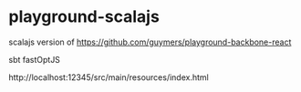playground-scalajs
==================

scalajs version of https://github.com/guymers/playground-backbone-react

sbt
fastOptJS

http://localhost:12345/src/main/resources/index.html
